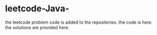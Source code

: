 # leetcode-Java-
the leetcode problem code is added to the repositories.
the code is here.
the solutions are provided here.


































































